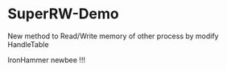 # SuperRW-Demo
New method to Read/Write memory of other process by modify HandleTable 

IronHammer newbee !!!
